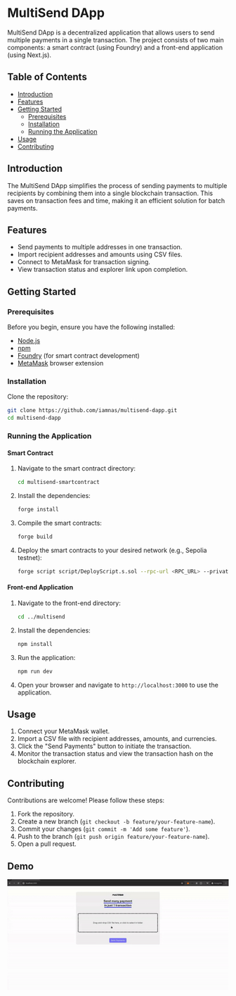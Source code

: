 # MultiSend DApp

MultiSend DApp is a decentralized application that allows users to send multiple payments in a single transaction. The project consists of two main components: a smart contract (using Foundry) and a front-end application (using Next.js).

## Table of Contents

- [Introduction](#introduction)
- [Features](#features)
- [Getting Started](#getting-started)
  - [Prerequisites](#prerequisites)
  - [Installation](#installation)
  - [Running the Application](#running-the-application)
- [Usage](#usage)
- [Contributing](#contributing)

## Introduction

The MultiSend DApp simplifies the process of sending payments to multiple recipients by combining them into a single blockchain transaction. This saves on transaction fees and time, making it an efficient solution for batch payments.

## Features

- Send payments to multiple addresses in one transaction.
- Import recipient addresses and amounts using CSV files.
- Connect to MetaMask for transaction signing.
- View transaction status and explorer link upon completion.

## Getting Started

### Prerequisites

Before you begin, ensure you have the following installed:

- [Node.js](https://nodejs.org/en/)
- [npm](https://www.npmjs.com/)
- [Foundry](https://github.com/gakonst/foundry) (for smart contract development)
- [MetaMask](https://metamask.io/) browser extension

### Installation

Clone the repository:

```sh
git clone https://github.com/iamnas/multisend-dapp.git
cd multisend-dapp
```

### Running the Application

#### Smart Contract

1. Navigate to the smart contract directory:

    ```sh
    cd multisend-smartcontract
    ```

2. Install the dependencies:

    ```sh
    forge install
    ```

3. Compile the smart contracts:

    ```sh
    forge build
    ```

4. Deploy the smart contracts to your desired network (e.g., Sepolia testnet):

    ```sh
    forge script script/DeployScript.s.sol --rpc-url <RPC_URL> --private-key <PRIVATE_KEY> --broadcast
    ```

#### Front-end Application

1. Navigate to the front-end directory:

    ```sh
    cd ../multisend
    ```

2. Install the dependencies:

    ```sh
    npm install
    ```

3. Run the application:

    ```sh
    npm run dev
    ```

4. Open your browser and navigate to `http://localhost:3000` to use the application.

## Usage

1. Connect your MetaMask wallet.
2. Import a CSV file with recipient addresses, amounts, and currencies.
3. Click the "Send Payments" button to initiate the transaction.
4. Monitor the transaction status and view the transaction hash on the blockchain explorer.

## Contributing

Contributions are welcome! Please follow these steps:

1. Fork the repository.
2. Create a new branch (`git checkout -b feature/your-feature-name`).
3. Commit your changes (`git commit -m 'Add some feature'`).
4. Push to the branch (`git push origin feature/your-feature-name`).
5. Open a pull request.

## Demo

![MultiSend DApp Demo](https://github.com/iamnas/multisend-dapp/blob/main/multisend/public/multisend.gif)
